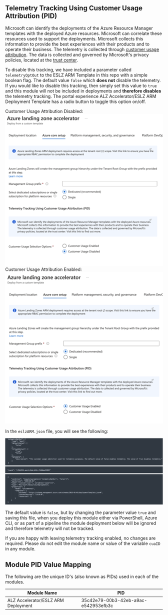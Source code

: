 ## Telemetry Tracking Using Customer Usage Attribution (PID)

Microsoft can identify the deployments of the Azure Resource Manager templates with the deployed Azure resources. Microsoft can correlate these resources used to support the deployments. Microsoft collects this information to provide the best experiences with their products and to operate their business. The telemetry is collected through [customer usage attribution](https://docs.microsoft.com/azure/marketplace/azure-partner-customer-usage-attribution). The data is collected and governed by Microsoft's privacy policies, located at the [trust center](https://www.microsoft.com/trustcenter).

To disable this tracking, we have included a parameter called `telemetryOptOut` to the ESLZ ARM Template in this repo with a simple boolean flag. The default value `false` which **does not** disable the telemetry. If you would like to disable this tracking, then simply set this value to `true` and this module will not be included in deployments and **therefore disables** the telemetry tracking. The portal experience ALZ Accelerator/ESLZ ARM Deployment Template has a radio button to toggle this option on/off.

Customer Usage Attribution Disabled:
![ESLZ ARM Template Telemetry Opt Out Toggle Control Disabled](./media/cua-portal-experience-disabled.png)
Customer Usage Attribution Enabled:
![ESLZ ARM Template Telemetry Opt Out Toggle Control Enabled](./media/cua-portal-experience-enabled.png)

In the `eslzARM.json` file, you will see the following:

![ESLZ ARM Template parameter example](./media/cua-parameter.png)
![ESLZ ARM Template variable example](./media/cua-variable.png)
![ESLZ ARM Template resource example](./media/cua-resource.png)

The default value is `false`, but by changing the parameter value `true` and saving this file, when you deploy this module either via PowerShell, Azure CLI, or as part of a pipeline the module deployment below will be ignored and therefore telemetry will not be tracked.

If you are happy with leaving telemetry tracking enabled, no changes are required. Please do not edit the module name or value of the variable `cuaID` in any module.

## Module PID Value Mapping
The following are the unique ID's (also known as PIDs) used in each of the modules.

| Module Name                 | PID                                  |
| --------------------------- | ------------------------------------ |
| ALZ Accelerator/ESLZ ARM Deployment         | 35c42e79-00b3-42eb-a9ac-e542953efb3c |
